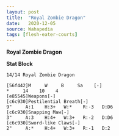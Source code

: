 ```yaml
---
layout: post
title:  "Royal Zombie Dragon"
date:   2020-12-05
source: Wahapedia
tags: [flesh-eater-courts]
---
```


**Royal Zombie Dragon**

**Stat Block**
```
14/14 Royal Zombie Dragon
```

```
[56f442]M     W     B     Sa    [-]
*     14    10    4     
[e85545]Weapons[-]
[c6c930]Pestilential Breath[-]
9"     A:1    H:3+   W:*    R:-3   D:D6  
[c6c930]Snapping Maw[-]
3"     A:3    H:4+   W:3+   R:-2   D:D6  
[c6c930]Sword-like Claws[-]
2"     A:*    H:4+   W:3+   R:-1   D:2   
```


